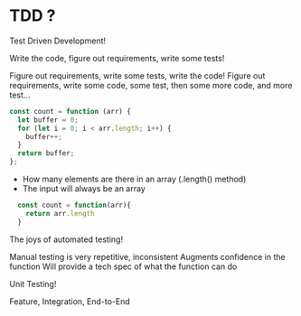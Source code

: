 # TDD ?

Test Driven Development!

Write the code, figure out requirements, write some tests!

Figure out requirements, write some tests, write the code!
Figure out requirements, write some code, some test, then some more code, and more test...

```jsx
const count = function (arr) {
  let buffer = 0;
  for (let i = 0; i < arr.length; i++) {
    buffer++;
  }
  return buffer;
};
```

- How many elements are there in an array (.length() method)
- The input will always be an array 

```jsx
  const count = function(arr){
    return arr.length
  }
```

The joys of automated testing!

Manual testing is very repetitive, inconsistent
Augments confidence in the function
Will provide a tech spec of what the function can do


Unit Testing!

Feature, Integration, End-to-End